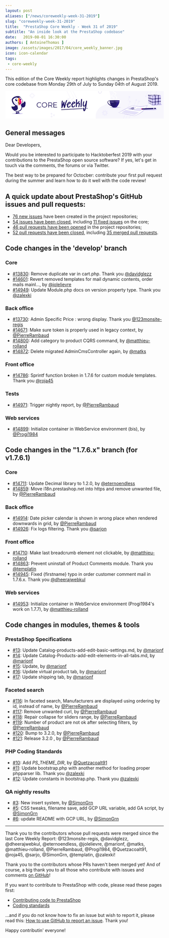 ```yaml
---
layout: post
aliases: ["/news/coreweekly-week-31-2019"]
slug: "coreweekly-week-31-2019"
title:  "PrestaShop Core Weekly - Week 31 of 2019"
subtitle: "An inside look at the PrestaShop codebase"
date:   2019-08-01 16:30:00
authors: [ AntoineThomas ]
image: /assets/images/2017/04/core_weekly_banner.jpg
icon: icon-calendar
tags:
 - core-weekly
---
```


This edition of the Core Weekly report highlights changes in PrestaShop's core codebase from Monday 29th of July to Sunday 04th of August 2019.

![Core Weekly banner](/assets/images/2018/12/banner-core-weekly.jpg)


## General messages

Dear Developers,

Would you be interested to participate to Hacktoberfest 2019 with your contributions to the PrestaShop open source software? If yes, let's get in touch via the comments, the forums or via Twitter.

The best way to be prepared for Octocber: contribute your first pull request during the summer and learn how to do it well with the code review!


## A quick update about PrestaShop's GitHub issues and pull requests:

- [76 new issues](https://github.com/search?q=org%3APrestaShop+is%3Apublic++-repo%3Aprestashop%2Fprestashop.github.io++is%3Aissue+created%3A2019-07-29..2019-08-04) have been created in the project repositories;
- [54 issues have been closed](https://github.com/search?q=org%3APrestaShop+is%3Apublic++-repo%3Aprestashop%2Fprestashop.github.io++is%3Aissue+closed%3A2019-07-29..2019-08-04), including [11 fixed issues](https://github.com/search?q=org%3APrestaShop+is%3Apublic++-repo%3Aprestashop%2Fprestashop.github.io++is%3Aissue+label%3Afixed+closed%3A2019-07-29..2019-08-04) on the core;
- [46 pull requests have been opened](https://github.com/search?q=org%3APrestaShop+is%3Apublic++-repo%3Aprestashop%2Fprestashop.github.io++is%3Apr+created%3A2019-07-29..2019-08-04) in the project repositories;
- [52 pull requests have been closed](https://github.com/search?q=org%3APrestaShop+is%3Apublic++-repo%3Aprestashop%2Fprestashop.github.io++is%3Apr+closed%3A2019-07-29..2019-08-04), including [35 merged pull requests](https://github.com/search?q=org%3APrestaShop+is%3Apublic++-repo%3Aprestashop%2Fprestashop.github.io++is%3Apr+merged%3A2019-07-29..2019-08-04).


## Code changes in the 'develop' branch

### Core

* [#13830](https://github.com/PrestaShop/PrestaShop/pull/13830): Remove duplicate var in cart.php. Thank you [@davidglezz](https://github.com/davidglezz)
* [#14601](https://github.com/PrestaShop/PrestaShop/pull/14601): Revert removed templates for mail dynamic contents, order mails mainl…, by [@jolelievre](https://github.com/jolelievre)
* [#14949](https://github.com/PrestaShop/PrestaShop/pull/14949): Update Module.php docs on version property type. Thank you [@zalexki](https://github.com/zalexki)


### Back office

* [#13730](https://github.com/PrestaShop/PrestaShop/pull/13730): Admin Specific Price : wrong display. Thank you [@123monsite-regis](https://github.com/123monsite-regis)
* [#14671](https://github.com/PrestaShop/PrestaShop/pull/14671): Make sure token is properly used in legacy context, by [@PierreRambaud](https://github.com/PierreRambaud)
* [#14800](https://github.com/PrestaShop/PrestaShop/pull/14800): Add category to product CQRS command, by [@matthieu-rolland](https://github.com/matthieu-rolland)
* [#14872](https://github.com/PrestaShop/PrestaShop/pull/14872): Delete migrated AdminCmsController again, by [@matks](https://github.com/matks)


### Front office

* [#14786](https://github.com/PrestaShop/PrestaShop/pull/14786): Sprintf function broken in 1.7.6 for custom module templates. Thank you [@roja45](https://github.com/roja45)


### Tests

* [#14971](https://github.com/PrestaShop/PrestaShop/pull/14971): Trigger nightly report, by [@PierreRambaud](https://github.com/PierreRambaud)


### Web services

* [#14899](https://github.com/PrestaShop/PrestaShop/pull/14899): Initialize container in WebService environment (bis), by [@Progi1984](https://github.com/Progi1984)


## Code changes in the "1.7.6.x" branch (for v1.7.6.1)

### Core

* [#14711](https://github.com/PrestaShop/PrestaShop/pull/14711): Update Decimal library to 1.2.0, by [@eternoendless](https://github.com/eternoendless)
* [#14859](https://github.com/PrestaShop/PrestaShop/pull/14859): Move i18n.prestashop.net into https and remove unwanted file, by [@PierreRambaud](https://github.com/PierreRambaud)


### Back office

* [#14914](https://github.com/PrestaShop/PrestaShop/pull/14914): Date picker calendar is shown in wrong place when rendered downwards in grid, by [@PierreRambaud](https://github.com/PierreRambaud)
* [#14926](https://github.com/PrestaShop/PrestaShop/pull/14926): Fix logs filtering. Thank you [@sarjon](https://github.com/sarjon)


### Front office

* [#14710](https://github.com/PrestaShop/PrestaShop/pull/14710): Make last breadcrumb element not clickable, by [@matthieu-rolland](https://github.com/matthieu-rolland)
* [#14863](https://github.com/PrestaShop/PrestaShop/pull/14863): Prevent uninstall of Product Comments module. Thank you [@templatin](https://github.com/templatin)
* [#14945](https://github.com/PrestaShop/PrestaShop/pull/14945): Fixed {firstname} typo in order customer comment mail in 1.7.6.x. Thank you [@dheerajwebkul](https://github.com/dheerajwebkul)


### Web services

* [#14953](https://github.com/PrestaShop/PrestaShop/pull/14953): Initialize container in WebService environment (Progi1984's work on 1.7.7), by [@matthieu-rolland](https://github.com/matthieu-rolland)


## Code changes in modules, themes & tools

### PrestaShop Specifications

* [#13](https://github.com/PrestaShop/prestashop-specs/pull/13): Update Catalog-products-add-edit-basic-settings.md, by [@marionf](https://github.com/marionf)
* [#14](https://github.com/PrestaShop/prestashop-specs/pull/14): Update Catalog-Products-add-edit-elements-in-all-tabs.md, by [@marionf](https://github.com/marionf)
* [#15](https://github.com/PrestaShop/prestashop-specs/pull/15): Update, by [@marionf](https://github.com/marionf)
* [#16](https://github.com/PrestaShop/prestashop-specs/pull/16): Update virtual product tab, by [@marionf](https://github.com/marionf)
* [#17](https://github.com/PrestaShop/prestashop-specs/pull/17): Update shipping tab, by [@marionf](https://github.com/marionf)


### Faceted search

* [#116](https://github.com/PrestaShop/ps_facetedsearch/pull/116): In faceted search, Manufacturers are displayed using ordering by id, instead of name, by [@PierreRambaud](https://github.com/PierreRambaud)
* [#117](https://github.com/PrestaShop/ps_facetedsearch/pull/117): Remove unwanted curl, by [@PierreRambaud](https://github.com/PierreRambaud)
* [#118](https://github.com/PrestaShop/ps_facetedsearch/pull/118): Repair collapse for sliders range, by [@PierreRambaud](https://github.com/PierreRambaud)
* [#119](https://github.com/PrestaShop/ps_facetedsearch/pull/119): Number of product are not ok after selecting filters, by [@PierreRambaud](https://github.com/PierreRambaud)
* [#120](https://github.com/PrestaShop/ps_facetedsearch/pull/120): Bump to 3.2.0, by [@PierreRambaud](https://github.com/PierreRambaud)
* [#121](https://github.com/PrestaShop/ps_facetedsearch/pull/121): Release 3.2.0 , by [@PierreRambaud](https://github.com/PierreRambaud)


### PHP Coding Standards

* [#10](https://github.com/PrestaShop/php-coding-standards/pull/10): Add _PS_THEME_DIR_, by [@Quetzacoalt91](https://github.com/Quetzacoalt91)
* [#11](https://github.com/PrestaShop/php-coding-standards/pull/11): Update bootstrap.php with another method for loading proper phpparser lib. Thank you [@zalexki](https://github.com/zalexki)
* [#12](https://github.com/PrestaShop/php-coding-standards/pull/12): Update constants in bootstrap.php. Thank you [@zalexki](https://github.com/zalexki)


### QA nightly results

* [#3](https://github.com/PrestaShop/QANightlyResults/pull/3): New insert system, by [@SimonGrn](https://github.com/SimonGrn)
* [#5](https://github.com/PrestaShop/QANightlyResults/pull/5): CSS tweaks, filename save, add GCP URL variable, add GA script, by [@SimonGrn](https://github.com/SimonGrn)
* [#6](https://github.com/PrestaShop/QANightlyResults/pull/6): update README with GCP URL, by [@SimonGrn](https://github.com/SimonGrn)


<hr />

Thank you to the contributors whose pull requests were merged since the last Core Weekly Report: @123monsite-regis, @davidglezz, @dheerajwebkul, @eternoendless, @jolelievre, @marionf, @matks, @matthieu-rolland, @PierreRambaud, @Progi1984, @Quetzacoalt91, @roja45, @sarjo, @SimonGrn, @templatin, @zalexki!

Thank you to the contributors whose PRs haven't been merged yet! And of course, a big thank you to all those who contribute with issues and comments [on GitHub](https://github.com/PrestaShop/PrestaShop)!

If you want to contribute to PrestaShop with code, please read these pages first:

 * [Contributing code to PrestaShop](https://devdocs.prestashop.com/1.7/contribute/contribution-guidelines/)
 * [Coding standards](https://devdocs.prestashop.com/1.7/development/coding-standards/)

...and if you do not know how to fix an issue but wish to report it, please read this: [How to use GitHub to report an issue](https://devdocs.prestashop.com/1.7/contribute/contribute-reporting-issues/). Thank you!

Happy contributin' everyone!
